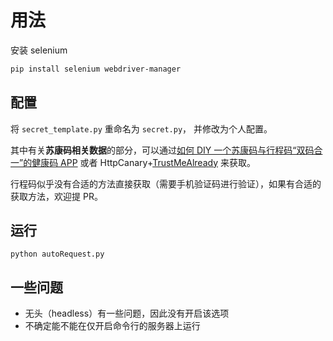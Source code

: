 # 用法

安装 selenium

``` bash
pip install selenium webdriver-manager
```

## 配置

将 `secret_template.py` 重命名为 `secret.py`， 并修改为个人配置。

其中有关**苏康码相关数据**的部分，可以通过[如何 DIY 一个苏康码与行程码“双码合一”的健康码 APP](https://blog.vvzero.com/2022/04/08/diy-to-combine-sukangma-and-xingchengma/) 或者 HttpCanary+[TrustMeAlready](https://github.com/ViRb3/TrustMeAlready) 来获取。

行程码似乎没有合适的方法直接获取（需要手机验证码进行验证），如果有合适的获取方法，欢迎提 PR。

## 运行

```
python autoRequest.py
```

## 一些问题

- 无头（headless）有一些问题，因此没有开启该选项
- 不确定能不能在仅开启命令行的服务器上运行
